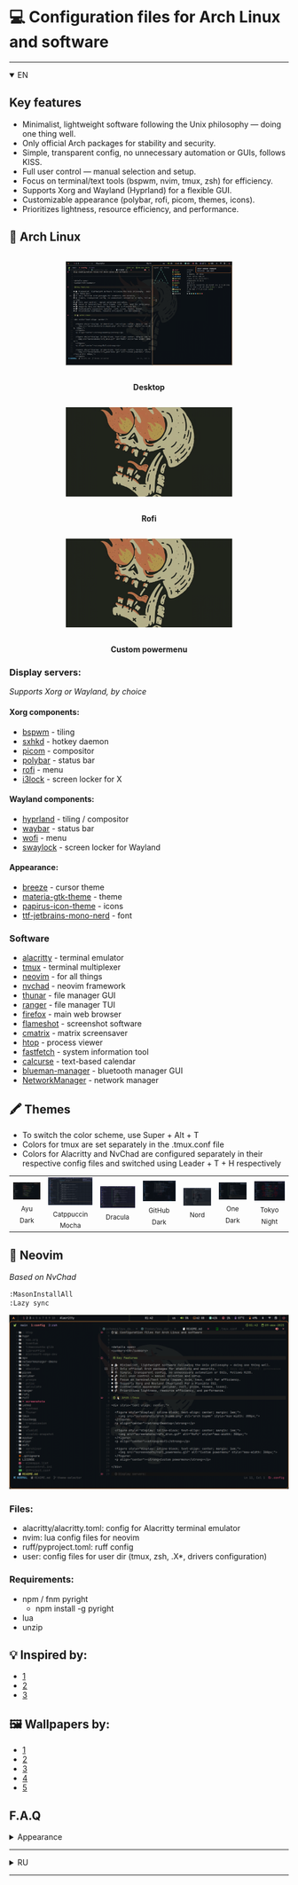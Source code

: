 # 💻 Configuration files for Arch Linux and software

---

<details open>
<summary>EN</summary>

## Key features

- Minimalist, lightweight software following the Unix philosophy — doing one thing well.
- Only official Arch packages for stability and security.
- Simple, transparent config, no unnecessary automation or GUIs, follows KISS.
- Full user control — manual selection and setup.
- Focus on terminal/text tools (bspwm, nvim, tmux, zsh) for efficiency.
- Supports Xorg and Wayland (Hyprland) for a flexible GUI.
- Customizable appearance (polybar, rofi, picom, themes, icons).
- Prioritizes lightness, resource efficiency, and performance.

## 🐧 Arch Linux

<div style="text-align: center;">

  <figure style="display: inline-block; text-align: center; margin: 1em;">
    <img src="screenshots/arch_bspwm.png" alt="arch bspwm" style="max-width: 300px;">
  </figure>
  <p align="center"><strong>Desktop</strong></p>

  <figure style="display: inline-block; text-align: center; margin: 1em;">
    <img src="screenshots/rofi_drun.gif" alt="Rofi" style="max-width: 300px;">
  </figure>
  <p align="center"><strong>Rofi</strong></p>

  <figure style="display: inline-block; text-align: center; margin: 1em;">
    <img src="screenshots/rofi_powermenu.gif" alt="Custom powermenu" style="max-width: 300px;">
  </figure>
  <p align="center"><strong>Custom powermenu</strong></p>

</div>

### Display servers:

_Supports Xorg or Wayland, by choice_

#### Xorg components:
- [bspwm](https://github.com/baskerville/bspwm) - tiling
- [sxhkd](https://github.com/baskerville/sxhkd) - hotkey daemon
- [picom](https://github.com/yshui/picom) - compositor
- [polybar](https://github.com/polybar/polybar) - status bar
- [rofi](https://github.com/davatorium/rofi) - menu
- [i3lock](https://archlinux.org/packages/extra/x86_64/i3lock/) - screen locker for X

#### Wayland components:
- [hyprland](https://github.com/hyprwm/Hyprland) - tiling / compositor
- [waybar](https://github.com/Alexays/Waybar) - status bar
- [wofi](https://man.archlinux.org/man/wofi.1.en) - menu
- [swaylock](https://github.com/swaywm/swaylock) - screen locker for Wayland

#### Appearance:
- [breeze](https://archlinux.org/packages/extra/x86_64/breeze/) - cursor theme
- [materia-gtk-theme](https://archlinux.org/packages/extra/any/materia-gtk-theme/) - theme
- [papirus-icon-theme](https://github.com/PapirusDevelopmentTeam/papirus-icon-theme) - icons
- [ttf-jetbrains-mono-nerd](https://archlinux.org/packages/extra/any/ttf-jetbrains-mono-nerd/) - font

### Software
- [alacritty](https://github.com/alacritty/alacritty) - terminal emulator
- [tmux](https://github.com/tmux/tmux) - terminal multiplexer
- [neovim](https://github.com/neovim/neovim) - for all things
- [nvchad](https://github.com/NvChad/NvChad) - neovim framework
- [thunar](https://gitlab.xfce.org/xfce/thunar) - file manager GUI
- [ranger](https://github.com/ranger/ranger) - file manager TUI
- [firefox](https://www.mozilla.org/ru/firefox/new/) - main web browser
- [flameshot](https://github.com/flameshot-org/flameshot) - screenshot software
- [cmatrix](https://github.com/abishekvashok/cmatrix) - matrix screensaver
- [htop](https://github.com/htop-dev/htop) - process viewer
- [fastfetch](https://github.com/fastfetch-cli/fastfetch) - system information tool
- [calcurse](https://github.com/lfos/calcurse) - text-based calendar
- [blueman-manager](https://github.com/blueman-project/blueman) - bluetooth manager GUI
- [NetworkManager](https://networkmanager.dev/) - network manager

## 🖍️ Themes

- To switch the color scheme, use Super + Alt + T
- Colors for tmux are set separately in the .tmux.conf file
- Colors for Alacritty and NvChad are configured separately in their respective config files and switched using Leader + T + H respectively

<table>
  <tr>
    <td align="center">
      <img src="screenshots/themes/ayu_dark.png" width="150"><br/>
      <sub>Ayu Dark</sub>
    </td>
    <td align="center">
      <img src="screenshots/themes/catppuccin_mocha.png" width="150"><br/>
      <sub>Catppuccin Mocha</sub>
    </td>
    <td align="center">
      <img src="screenshots/themes/dracula.png" width="150"><br/>
      <sub>Dracula</sub>
    </td>
    <td align="center">
      <img src="screenshots/themes/github_dark.png" width="150"><br/>
      <sub>GitHub Dark</sub>
    </td>
    <td align="center">
      <img src="screenshots/themes/nord.png" width="150"><br/>
      <sub>Nord</sub>
    </td>
    <td align="center">
      <img src="screenshots/themes/one_dark.png" width="150"><br/>
      <sub>One Dark</sub>
    </td>
    <td align="center">
      <img src="screenshots/themes/tokyo_night.png" width="150"><br/>
      <sub>Tokyo Night</sub>
    </td>
</table>

## 📝 Neovim

_Based on NvChad_

```Shell
:MasonInstallAll
:Lazy sync
```

<p align="center">
    <img src="screenshots/nvim.png">
</p>

### Files:
- alacritty/alacritty.toml: config for Alacritty terminal emulator
- nvim: lua config files for neovim
- ruff/pyproject.toml: ruff config
- user: config files for user dir (tmux, zsh, .X*, drivers configuration)

### Requirements:
- npm / fnm pyright
    * npm install -g pyright
- lua
- unzip

## 💡 Inspired by:

- [1](https://github.com/gh0stzk/dotfiles)
- [2](https://github.com/Zproger/bspwm-dotfiles)
- [3](https://github.com/raexera/tokyo)

## 🖼 Wallpapers by:

- [1](https://github.com/gh0stzk/dotfiles)
- [2](https://github.com/connorslade/ArchPapers)
- [3](https://github.com/LagrangianLad/arch-minimal-wallpapers)
- [4](https://github.com/archcraft-os/archcraft-wallpapers)
- [5](https://github.com/raexera/tokyo)

## F.A.Q

<details>
<summary>Appearance</summary>

1. How to set up the wallpaper?
Answer:
In **~/.xprofile** add the line:

```Shell
export LOCKSCREEN_IMAGE="$HOME/.config/wlppr/skull.png"

```

2. How to set up bspwm / rofi / polybar / dunst consistent theme?
Answer:

```Shell
SUPER + ALT + T

```

3. How to set up NvChad theme?
Answer:

```Shell
Leader + T + H

```

4. How to set up Alacritty theme?
Answer:
In **~/.config/alacritty/alacritty.toml** change:

```Shell
import = [
  "~/.config/alacritty/alacritty-theme/themes/ayu_dark.toml"
]

```

5. How to set tmux theme?
Answer:
In **~/.tmux.conf** change:

```Shell
source-file $HOME/.config/tmux/themes/ayu_dark.conf

```

</details>

</details>

---

<details>
<summary>RU</summary>

## Ключевые особенности

- Минималистичный, лёгкий софт, следующий философии Unix — программы, которые делают одну вещь хорошо.
- Используются только официальные пакеты Arch для стабильности и безопасности.
- Простая, прозрачная конфигурация, без лишней автоматизации и графических оболочек, соблюдающая принцип KISS.
- Пользователь сам контролирует настройки своей системы через конфигурационные файлы.
- Акцент на терминальные и текстовые инструменты (bspwm, nvim, tmux, zsh).
- Поддержка графической среды Xorg либо Wayland (Hyprland).
- Настраиваемый внешний вид (polybar, rofi, picom, темы, иконки).
- В приоритете лёгкость, экономия ресурсов и производительность.

## 🐧 Arch Linux

<div style="text-align: center;">

  <figure style="display: inline-block; text-align: center; margin: 1em;">
    <img src="screenshots/arch_bspwm.png" alt="arch bspwm" style="max-width: 300px;">
  </figure>
  <p align="center"><strong>Рабочий стол</strong></p>

  <figure style="display: inline-block; text-align: center; margin: 1em;">
    <img src="screenshots/rofi_drun.gif" alt="Rofi" style="max-width: 300px;">
  </figure>
  <p align="center"><strong>Список приложений</strong></p>

  <figure style="display: inline-block; text-align: center; margin: 1em;">
    <img src="screenshots/rofi_powermenu.gif" alt="rofi powermenu" style="max-width: 300px;">
  </figure>
  <p align="center"><strong>Меню выключения / перезагрузки / сна и т.д.</strong></p>

</div>

### Серверы отображения:

_Поддержка Xorg или Wayland, по выбору_

#### Компоненты Xorg:
- [bspwm](https://github.com/baskerville/bspwm) — тайлинговый оконный менеджер
- [sxhkd](https://github.com/baskerville/sxhkd) — демон горячих клавиш
- [picom](https://github.com/yshui/picom) — композитор
- [polybar](https://github.com/polybar/polybar) — статус-бар
- [rofi](https://github.com/davatorium/rofi) — меню
- [i3lock](https://archlinux.org/packages/extra/x86_64/i3lock/) - блокировщик экрана для X

#### Компоненты Wayland:
- [hyprland](https://github.com/hyprwm/Hyprland) — тайлинг / композитор
- [waybar](https://github.com/Alexays/Waybar) — статус-бар
- [wofi](https://man.archlinux.org/man/wofi.1.en) — меню
- [swaylock](https://github.com/swaywm/swaylock) - блокировщик экрана для Wayland

#### Оформление:
- [breeze](https://archlinux.org/packages/extra/x86_64/breeze/) — тема курсора
- [materia-gtk-theme](https://archlinux.org/packages/extra/any/materia-gtk-theme/) — тема оформления
- [papirus-icon-theme](https://github.com/PapirusDevelopmentTeam/papirus-icon-theme) — иконки
- [ttf-jetbrains-mono-nerd](https://archlinux.org/packages/extra/any/ttf-jetbrains-mono-nerd/) — шрифт

### Программное обеспечение
- [alacritty](https://github.com/alacritty/alacritty) — эмулятор терминала
- [tmux](https://github.com/tmux/tmux) — мультиплексор терминала
- [neovim](https://github.com/neovim/neovim) — для всего
- [nvchad](https://github.com/NvChad/NvChad) — фреймворк для neovim
- [thunar](https://gitlab.xfce.org/xfce/thunar) — файловый менеджер GUI
- [ranger](https://github.com/ranger/ranger) — файловый менеджер TUI
- [firefox](https://www.mozilla.org/ru/firefox/new/) — основной веб-браузер
- [flameshot](https://github.com/flameshot-org/flameshot) — программа для скриншотов
- [cmatrix](https://github.com/abishekvashok/cmatrix) — скринсейвер
- [htop](https://github.com/htop-dev/htop) — просмотр процессов
- [fastfetch](https://github.com/fastfetch-cli/fastfetch) — инструмент вывода системной информации
- [calcurse](https://github.com/lfos/calcurse) — календарь TUI
- [blueman-manager](https://github.com/blueman-project/blueman) — менеджер Bluetooth GUI
- [NetworkManager](https://networkmanager.dev/) — менеджер сети

## 🖍️ Цветовые схемы

- Для смены цветовой схемы используйте Super + Alt + T
- Цвета для tmux настраиваются отдельно в файле .tmux.conf
- Цвета для Alacritty и NvChad настраиваются отдельно в их конфигурационных файлах и переключаются с помощью сочетания Leader + T + H соответственно

<table>
  <tr>
    <td align="center">
      <img src="screenshots/themes/ayu_dark.png" width="150"><br/>
      <sub>Ayu Dark</sub>
    </td>
    <td align="center">
      <img src="screenshots/themes/catppuccin_mocha.png" width="150"><br/>
      <sub>Catppuccin Mocha</sub>
    </td>
    <td align="center">
      <img src="screenshots/themes/dracula.png" width="150"><br/>
      <sub>Dracula</sub>
    </td>
    <td align="center">
      <img src="screenshots/themes/github_dark.png" width="150"><br/>
      <sub>GitHub Dark</sub>
    </td>
    <td align="center">
      <img src="screenshots/themes/nord.png" width="150"><br/>
      <sub>Nord</sub>
    </td>
    <td align="center">
      <img src="screenshots/themes/one_dark.png" width="150"><br/>
      <sub>One Dark</sub>
    </td>
    <td align="center">
      <img src="screenshots/themes/tokyo_night.png" width="150"><br/>
      <sub>Tokyo Night</sub>
    </td>
</table>

## 📝 Neovim

_Основан на NvChad_

```Shell
:MasonInstallAll
:Lazy sync
```


<p align="center">
    <img src="screenshots/nvim.png">
</p>

### Файлы:
- alacritty/alacritty.toml: конфигурация для эмулятора терминала Alacritty
- nvim: lua-конфиги для neovim
- ruff/pyproject.toml: конфигурация ruff
- user: конфигурационные файлы для пользовательской директории (tmux, zsh, .X*, настройки драйверов)

### Зависимости:
- npm / fnm / pyright
  * `npm install -g pyright`
- lua
- unzip

## 💡 Вдохновлено:

- [1](https://github.com/gh0stzk/dotfiles)
- [2](https://github.com/Zproger/bspwm-dotfiles)
- [3](https://github.com/raexera/tokyo)

## 🖼 Обои:

- [1](https://github.com/gh0stzk/dotfiles)
- [2](https://github.com/connorslade/ArchPapers)
- [3](https://github.com/LagrangianLad/arch-minimal-wallpapers)
- [4](https://github.com/archcraft-os/archcraft-wallpapers)
- [5](https://github.com/raexera/tokyo)

## F.A.Q

<details>
<summary>Внешний вид</summary>

1. Как установить обои рабочего стола?
Ответ:
В файле **~/.xprofile** добавьте строку:

```Shell
export LOCKSCREEN_IMAGE="$HOME/.config/wlppr/skull.png"

```

2. Как установить bspwm / rofi / polybar / dunst консистентную цветовую схему?
Ответ:

```Shell
SUPER + ALT + T

```

3. Как установить цветовую схему NvChad?
Ответ:

```Shell
Leader + T + H

```

4. Как установить цветовую схему Alacritty?
Ответ:
В файле **~/.config/alacritty/alacritty.toml** измените:

```Shell
import = [
  "~/.config/alacritty/alacritty-theme/themes/ayu_dark.toml"
]

```

5. Как установить цветовую схему tmux?
Ответ:
В файле **~/.tmux.conf** измените:

```Shell
source-file $HOME/.config/tmux/themes/ayu_dark.conf

```

</details>

</details>

---
